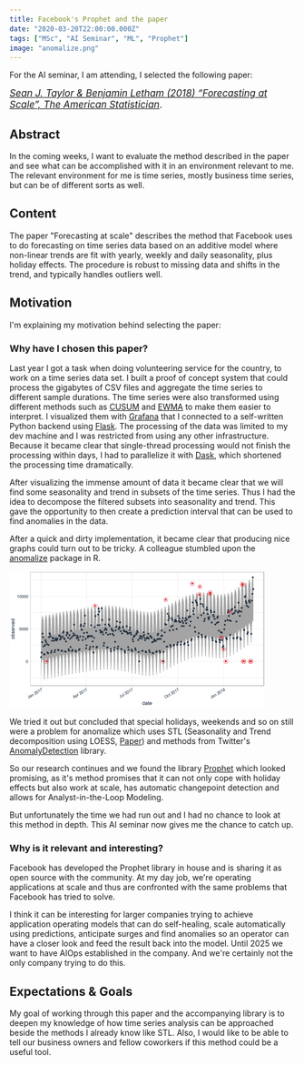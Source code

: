 ```yaml
---
title: Facebook's Prophet and the paper
date: "2020-03-20T22:00:00.000Z"
tags: ["MSc", "AI Seminar", "ML", "Prophet"]
image: "anomalize.png"
---
```


For the AI seminar, I am attending, I selected the following paper:

<span style="font-size: 1.2em"> _[Sean J. Taylor & Benjamin Letham (2018) “Forecasting at Scale”, The American Statistician](https://amstat.tandfonline.com/doi/full/10.1080/00031305.2017.1380080)_.</span>

## Abstract

In the coming weeks, I want to evaluate the method described in the paper and see what can be accomplished with it in an
environment relevant to me. The relevant environment for me is time series, mostly business time series, but can be of
different sorts as well.

## Content

The paper "Forecasting at scale" describes the method that Facebook uses to do forecasting on time series data based
on an additive model where non-linear trends are fit with yearly, weekly and daily seasonality, plus holiday effects.
The procedure is robust to missing data and shifts in the trend, and typically handles outliers well.

## Motivation

I'm explaining my motivation behind selecting the paper:

### Why have I chosen this paper?

Last year I got a task when doing volunteering service for the country, to work on a time series data set. I built a
proof of concept system that could process the gigabytes of CSV files and aggregate the time series to different sample
durations. The time series were also transformed using different methods such as [CUSUM](https://en.wikipedia.org/wiki/CUSUM)
and [EWMA](https://en.wikipedia.org/wiki/EWMA_chart) to make them easier to interpret.
I visualized them with [Grafana](https://grafana.com/) that I connected to a self-written Python backend using [Flask](https://palletsprojects.com/p/flask/).
The processing of the data was limited to my dev machine and I was restricted from using any other infrastructure. Because
it became clear that single-thread processing would not finish the processing within days, I had to parallelize it with
[Dask](https://dask.org/), which shortened the processing time dramatically.

After visualizing the immense amount of data it became clear that we will find some seasonality and trend in subsets
of the time series. Thus I had the idea to decompose the filtered subsets into seasonality and trend. This gave the
opportunity to then create a prediction interval that can be used to find anomalies in the data.

After a quick and dirty implementation, it became clear that producing nice graphs could turn out to be tricky. A
colleague stumbled upon the [anomalize](https://cran.r-project.org/web/packages/anomalize/index.html) package in R.

![anomalize graph](anomalize.png)

We tried it out but concluded that special holidays, weekends and so on still were a problem for anomalize which uses
STL (Seasonality and Trend decomposition using LOESS, [Paper](https://www.scb.se/contentassets/ca21efb41fee47d293bbee5bf7be7fb3/stl-a-seasonal-trend-decomposition-procedure-based-on-loess.pdf))
and methods from Twitter's [AnomalyDetection](https://github.com/twitter/AnomalyDetection) library.

So our research continues and we found the library [Prophet](https://facebook.github.io/prophet/) which looked promising,
as it's method promises that it can not only cope with holiday effects but also work at scale, has automatic changepoint
detection and allows for Analyst-in-the-Loop Modeling.

But unfortunately the time we had run out and I had no chance to look at this method in depth. This AI seminar now gives
me the chance to catch up.

### Why is it relevant and interesting?

Facebook has developed the Prophet library in house and is sharing it as open source with the community. At my day job,
we're operating applications at scale and thus are confronted with the same problems that Facebook has tried to solve.

I think it can be interesting for larger companies trying to achieve application operating models that can do self-healing,
scale automatically using predictions, anticipate surges and find anomalies so an operator can have a closer look and
feed the result back into the model. Until 2025 we want to have AIOps established in the company. And we're certainly
not the only company trying to do this.

## Expectations & Goals

My goal of working through this paper and the accompanying library is to deepen my knowledge of how time series analysis
can be approached beside the methods I already know like STL. Also, I would like to be able to tell our business owners
and fellow coworkers if this method could be a useful tool.

